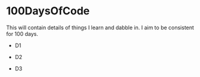 # 100DaysOfCode


This will contain details of things I learn and dabble in. I aim to be consistent for 100 days.



- D1



- D2

- D3
